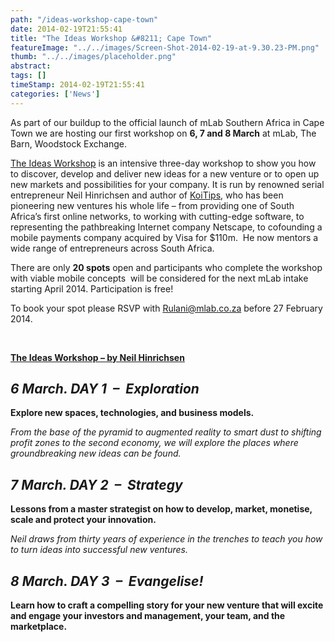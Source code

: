 ```yaml
---
path: "/ideas-workshop-cape-town" 
date: 2014-02-19T21:55:41 
title: "The Ideas Workshop &#8211; Cape Town" 
featureImage: "../../images/Screen-Shot-2014-02-19-at-9.30.23-PM.png"
thumb: "../../images/placeholder.png" 
abstract:  
tags: [] 
timeStamp: 2014-02-19T21:55:41 
categories: ['News'] 
---
```


<p>As part of our buildup to the official launch of mLab Southern Africa in Cape Town we are hosting our first workshop on <strong>6, 7 and 8 March</strong> at mLab, The Barn, Woodstock Exchange.</p>
<p><a href="http://koistrategy.com/the-idea-workshop">The Ideas Workshop</a> is an intensive three-day workshop to show you how to discover, develop and deliver new ideas for a new venture or to open up new markets and possibilities for your company. It is run by renowned serial entrepreneur Neil Hinrichsen and author of <a href="http://koitips.com">KoiTips</a>, who has been pioneering new ventures his whole life &#8211; from providing one of South Africa&#8217;s first online networks, to working with cutting-edge software, to representing the pathbreaking Internet company Netscape, to cofounding a mobile payments company acquired by Visa for $110m.  He now mentors a wide range of entrepreneurs across South Africa.</p>
<p>There are only <strong>20 spots</strong> open and participants who complete the workshop with viable mobile concepts  will be considered for the next mLab intake starting April 2014. Participation is free!</p>
<p>To book your spot please RSVP with <a href="mailto:rulani@mlab.co.za">Rulani@mlab.co.za</a> before 27 February 2014.</p>
<p>&nbsp;</p>
<p><a href="http://koistrategy.com/the-idea-workshop"><strong>The Ideas Workshop &#8211; by Neil Hinrichsen</strong></a></p>
<h2><em>6 March. DAY 1  &#8211;  Exploration</em></h2>
<p><strong>Explore new spaces, technologies, and business models.</strong></p>
<p><em>From the base of the pyramid to augmented reality to smart dust to shifting profit zones to the second economy, we will explore the places where groundbreaking new ideas can be found.</em></p>
<h2><em>7 March. DAY 2  &#8211;  Strategy</em></h2>
<p><strong>Lessons from a master strategist on how to develop, market, monetise, scale and protect your innovation.</strong></p>
<p><em>Neil draws from thirty years of experience in the trenches to teach you how to turn ideas into successful new ventures.</em></p>
<h2><em>8 March. DAY 3  &#8211;  Evangelise!</em></h2>
<p><strong>Learn how to craft a compelling story for your new venture that will excite and engage your investors and management, your team, and the marketplace.</strong></p>
